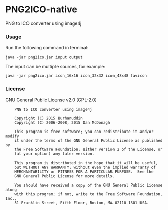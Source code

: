 # PNG2ICO-native
PNG to ICO converter using image4j

### Usage
Run the following command in terminal:
```
java -jar png2ico.jar input output
```

The input can be multiple sources, for example:
```
java -jar png2ico.jar icon_16x16 icon_32x32 icon_48x48 favicon
```

### License
GNU General Public License v2.0 (GPL-2.0)
```
    PNG to ICO converter using image4j
	
    Copyright (C) 2015 Burhanuddin
	Copyright (C) 2006-2008, 2015 Ian McDonagh

    This program is free software; you can redistribute it and/or modify
    it under the terms of the GNU General Public License as published by
    the Free Software Foundation; either version 2 of the License, or
    (at your option) any later version.

    This program is distributed in the hope that it will be useful,
    but WITHOUT ANY WARRANTY; without even the implied warranty of
    MERCHANTABILITY or FITNESS FOR A PARTICULAR PURPOSE.  See the
    GNU General Public License for more details.

    You should have received a copy of the GNU General Public License along
    with this program; if not, write to the Free Software Foundation, Inc.,
    51 Franklin Street, Fifth Floor, Boston, MA 02110-1301 USA.
```
